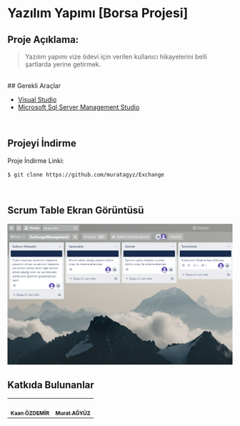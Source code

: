 <h1>Yazılım Yapımı [Borsa Projesi] </h1>

## Proje Açıklama:
> Yazılım yapımı vize ödevi için verilen kullanıcı hikayelerini belli şartlarda yerine getirmek.

<br />
## Gerekli Araçlar

<ul>
  <li><a href="https://visualstudio.microsoft.com/tr/downloads/">Visual Studio</a></li>
  <li><a href="https://www.microsoft.com/tr-tr/sql-server/sql-server-downloads">Microsoft Sql Server Management Studio</a></li>
</ul>
<br />

## Projeyi İndirme
Proje İndirme Linki:
```
$ git clone https://github.com/muratagyz/Exchange
```
<br />

## Scrum Table Ekran Görüntüsü
![Image of Yaktocat](https://github.com/muratagyz/Exchange/blob/main/ScrumTable/exchange1.PNG)
<br />

## Katkıda Bulunanlar
<table>
  <tr>
    <td align="center"><a href="https://kentcdodds.com"><img src="https://avatars.githubusercontent.com/u/57274202?v=4" width="100px;" alt=""/><br /><sub><b>Kaan ÖZDEMİR</b></sub></a></td>
    <td align="center"><a href="https://github.com/jfmengels"><img src="https://avatars.githubusercontent.com/u/57285600?v=4" width="100px;" alt=""/><br /><sub><b>Murat AĞYÜZ</b></sub></a</td>
  </tr>
  </table>

